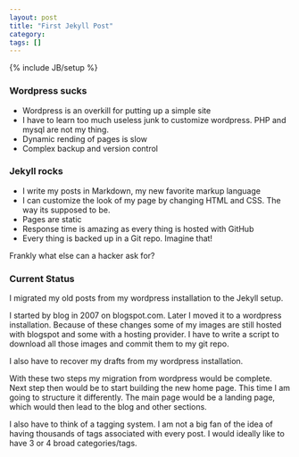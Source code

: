 ```yaml
---
layout: post
title: "First Jekyll Post"
category: 
tags: []
---
```

{% include JB/setup %}

### Wordpress sucks
- Wordpress is an overkill for putting up a simple site
- I have to learn too much useless junk to customize wordpress. PHP and mysql are not my thing.
- Dynamic rending of pages is slow
- Complex backup and version control

### Jekyll rocks
- I write my posts in Markdown, my new favorite markup language
- I can customize the look of my page by changing HTML and CSS. The way its supposed to be.
- Pages are static
- Response time is amazing as every thing is hosted with GitHub
- Every thing is backed up in a Git repo. Imagine that! 

Frankly what else can a hacker ask for?

### Current Status
I migrated my old posts from my wordpress installation to the Jekyll setup. 

I started by blog in 2007 on blogspot.com. Later I moved it to a wordpress installation. Because of these changes some of my images are still hosted with blogspot and some with a hosting provider. I have to write a script to download all those images and commit them to my git repo. 

I also have to recover my drafts from my wordpress installation.

With these two steps my migration from wordpress would be complete. Next step then would be to start building the new home page. This time I am going to structure it differently. The main page would be a landing page, which would then lead to the blog and other sections.

I also have to think of a tagging system. I am not a big fan of the idea of having thousands of tags associated with every post. I would ideally like to have 3 or 4 broad categories/tags.